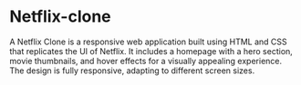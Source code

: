 # Netflix-clone
A Netflix Clone is a responsive web application built using HTML and CSS that replicates the UI of Netflix. It includes a homepage with a hero section, movie thumbnails, and hover effects for a visually appealing experience. The design is fully responsive, adapting to different screen sizes. 
